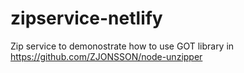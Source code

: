 # zipservice-netlify
Zip service to demonostrate how to use GOT library in https://github.com/ZJONSSON/node-unzipper
